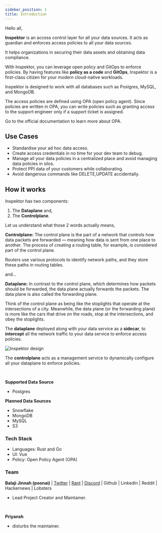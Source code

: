 ```yaml
---
sidebar_position: 1
title: Introduction
---
```


Hello all, 

**Inspektor** is an access control layer for all your data sources. It acts as guardian and enforces access policies to all your data sources. 

It helps organizations in securing their data assets and obtaining data compliance.

With Inspektor, you can leverage open policy and GitOps to enforce policies. By having features like **policy as a code** and **GitOps**, Inspektor is a first-class citizen for your modern cloud-native workloads.

Inspektor is designed to work with all databases such as Postgres, MySQL, and MongoDB. 

The access policies are defined using OPA (open policy agent). Since policies are written in OPA, you can write policies such as granting access to the support engineer only if a support ticket is assigned.

Go to the official documentation to learn more about OPA.


## Use Cases

- Standardise your ad hoc data access.
- Create access credentials in no time for your dev team to debug.
- Manage all your data policies in a centralized place and avoid managing data policies in silos.
- Protect PPI data of your customers while collaborating.
- Avoid dangerous commands like DELETE,UPDATE accidentally.

## How it works

Inspektor has two components: 
1. The **Dataplane** and, <br/>
2. The **Controlplane**.

Let us understand what those 2 words actually means, 

**Controlplane:** The control plane is the part of a network that controls how data packets are forwarded — meaning how data is sent from one place to another. The process of creating a routing table, for example, is considered part of the control plane. 

Routers use various protocols to identify network paths, and they store these paths in routing tables.

and...

**Dataplane:** In contrast to the control plane, which determines how packets should be forwarded, the data plane actually forwards the packets. The data plane is also called the forwarding plane.

Think of the control plane as being like the stoplights that operate at the intersections of a city. Meanwhile, the data plane (or the forwarding plane) is more like the cars that drive on the roads, stop at the intersections, and obey the stoplights.


The **dataplane** deployed along with your data service as a **sidecar**, to **intercept** all the network traffic to your data service to enforce access policies.

![Inspektor design](../static/img/inspektordesign.png)

The **controlplane** acts as a management service to dynamically configure all your dataplane to enforce policies.

<br/>

**Supported Data Source**
- Postgres

**Planned Data Sources**
- Snowflake
- MongoDB
- MySQL
- S3

### Tech Stack 
- Languages: Rust and Go
- UI: Vue
- Policy: Open Policy Agent (OPA)

### Team

**Balaji Jinnah (poonai)** | [Twitter](https://twitter.com/poonai_) | [Rant](https://poonai.github.io) | [Discord](https://discord.gg/YxZbDJHTxf) | Github | LinkedIn | Reddit | Hackernews | Lobsters 
- Lead Project Creator and Maintainer.

<br/>

**Priyansh**
- disturbs the maintainer.

